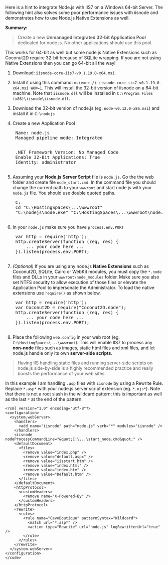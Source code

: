 Here is a hint to integrate Node.js with IIS7 on a Windows 64-bit Server. The following hint also solves some poor performance issues with iisnode and demonstrates how to use Node.js Native Extensions as well.

**Summary:**

> Create a new **Unmanaged Integrated 32-bit Application Pool**
> dedicated for node.js. No other applications should use this pool.

This works for 64-bit as well but some node.js Native Extensions such as Coconut2D require 32-bit because of SQLite wrapping. If you are not using Native Extensions then you can go 64-bit all the way!

1. Download: `iisnode-core-iis7-v0.1.19.0-x64.msi`.

2. Install it using this command: `msiexec /i iisnode-core-iis7-v0.1.19.0-x64.msi WOW=1`. This will install the 32-bit version of iisnode on a 64-bit machine. Note that `iisnode.dll` will be installed in `C:\Program Files (x86)\iisnode\iisnode.dll`.

3. Download the 32-bit version of node.js (eg. `node-v0.12.0-x86.msi`) and install it in `C:\nodejs`

4. Create a new Application Pool

    <pre>
    Name: node.js
    Managed pipeline mode: Integrated
    </pre>

    <pre>
    .NET Framework Version: No Managed Code
    Enable 32-Bit Applications: True
    Identity: administrator
    </pre>

5. Assuming your **Node.js Server Script** file is `node.js`. Go the the web folder and create file `node_start.cmd`. In the command file you should change the current path to your `wwwroot` and start node.js with your `node.js` file. You should use double quoted paths.

    <pre>
    C:
    cd "C:\HostingSpaces\...\wwwroot"
    "C:\nodejs\node.exe" "C:\HostingSpaces\...\wwwroot\node.js"
    </pre>

5. In your `node.js` make sure you have `process.env.PORT`

    <pre>
    var http = require('http');
    http.createServer(function (req, res) {
      	... your code here ...
    }).listen(process.env.PORT);
    </pre>

6. *(Optional)* If you are using any node.js **Native Extensions** such as Coconut2D, SQLite, Cairo or WebKit modules, you must copy the `*.node` files and DLLs in your `wwwroot\node_modules` folder. Make sure you also set NTFS security to allow execution of those files or elevate the Application Pool to impersonate the Administrator. To load the native extensions use `require()` as shown below.

    <pre>
    var http = require('http');
    var Coconut2D = require("Coconut2D.node");
    http.createServer(function (req, res) {
      	... your code here ...
    }).listen(process.env.PORT);
    </pre>

7. Place the following `web.config` in your web root (eg. `C:\HostingSpaces\...\wwwroot`). This will enable IIS7 to process any **non-node** files such as images, static html files and xml files, and let node.js handle only its own **server-side scripts**.

 > Having IIS handling static files and running server-side scripts on
> node.js side-by-side is a highly recommended practice and really boosts the
> performance of your web sites.

 In this example I am handling `.asp` files with `iisnode` by using a Rewrite Rule. Replace `*.asp*` with your node.js server script extension (eg. `*.njs*`). Note that there is not a root slash in the wildcard pattern; this is important as well as the last `*` at the end of the pattern.

<!-- language: lang-xml -->

    <?xml version="1.0" encoding="utf-8"?>
    <configuration>
      <system.webServer>
        <handlers>
          <add name="iisnode" path="node.js" verb="*" modules="iisnode" />
        </handlers>
    	<iisnode nodeProcessCommandLine="&quot;C:\...\start_node.cmd&quot;" />
        <defaultDocument>
          <files>
            <remove value="index.php" />
            <remove value="default.aspx" />
            <remove value="iisstart.htm" />
            <remove value="index.html" />
            <remove value="index.htm" />
            <remove value="Default.htm" />
          </files>
        </defaultDocument>
        <httpProtocol>
          <customHeaders>
            <remove name="X-Powered-By" />
          </customHeaders>
        </httpProtocol>
        <rewrite>
          <rules>
            <rule name="CavoBoutique" patternSyntax="Wildcard">
              <match url="*.asp*" />
              <action type="Rewrite" url="node.js" logRewrittenUrl="true" />
            </rule>
          </rules>
        </rewrite>
      </system.webServer>
    </configuration>
    </code>

<!-- language: lang-xml -->
